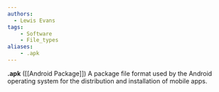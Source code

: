 ```yaml
---
authors:
  - Lewis Evans
tags:
    - Software
    - File_types
aliases:
    - .apk
---
```

**.apk** ([[Android Package]]) A package file format used by the Android operating system for the distribution and installation of mobile apps.
